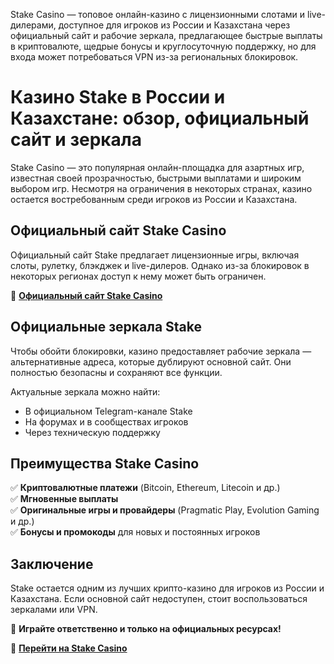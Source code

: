 Stake Casino — топовое онлайн-казино с лицензионными слотами и live-дилерами, доступное для игроков из России и Казахстана через официальный сайт и рабочие зеркала, предлагающее быстрые выплаты в криптовалюте, щедрые бонусы и круглосуточную поддержку, но для входа может потребоваться VPN из-за региональных блокировок.

# **Казино Stake в России и Казахстане: обзор, официальный сайт и зеркала**  

Stake Casino — это популярная онлайн-площадка для азартных игр, известная своей прозрачностью, быстрыми выплатами и широким выбором игр. Несмотря на ограничения в некоторых странах, казино остается востребованным среди игроков из России и Казахстана.  

## **Официальный сайт Stake Casino**  
Официальный сайт Stake предлагает лицензионные игры, включая слоты, рулетку, блэкджек и live-дилеров. Однако из-за блокировок в некоторых регионах доступ к нему может быть ограничен.  

🔗 **[Официальный сайт Stake Casino](https://stake1038.com/?c=boonooss)** 

## **Официальные зеркала Stake**  
Чтобы обойти блокировки, казино предоставляет рабочие зеркала — альтернативные адреса, которые дублируют основной сайт. Они полностью безопасны и сохраняют все функции.  

Актуальные зеркала можно найти:  
- В официальном Telegram-канале Stake  
- На форумах и в сообществах игроков  
- Через техническую поддержку  

## **Преимущества Stake Casino**  
✅ **Криптовалютные платежи** (Bitcoin, Ethereum, Litecoin и др.)  
✅ **Мгновенные выплаты**  
✅ **Оригинальные игры и провайдеры** (Pragmatic Play, Evolution Gaming и др.)  
✅ **Бонусы и промокоды** для новых и постоянных игроков  

## **Заключение**  
Stake остается одним из лучших крипто-казино для игроков из России и Казахстана. Если основной сайт недоступен, стоит воспользоваться зеркалами или VPN.  

🎰 **Играйте ответственно и только на официальных ресурсах!**  

🔗 **[Перейти на Stake Casino](https://stake1038.com/?c=boonooss)** 
